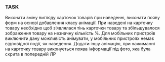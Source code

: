 ### TASK

Виконати зміну вигляду карточок товарів при наведенні, виконати появу форм на основі добавлення
класу анімації. При наведені на карточку товару необхідно щоб з’являлася тінь карточки товару та
збільшувалося зображення товару на незначну кількість %. Для мобільних пристроїв виключити дану
можливість анімувати, у мобільних пристроях немає відповідної події, як наведення. Додати іншу
анімацію, при нажиманні на карточку товару виконується поява інформації під фото, яка була скрита в
попередній ЛР